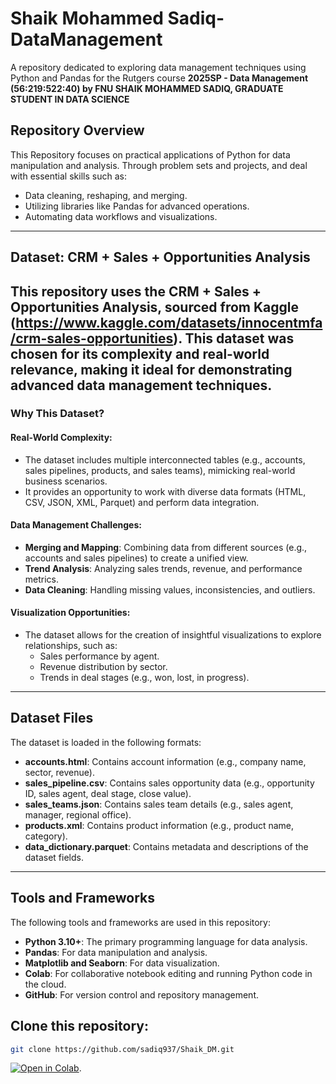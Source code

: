 # Shaik Mohammed Sadiq-DataManagement 

A repository dedicated to exploring data management techniques using Python and Pandas for the Rutgers course **2025SP - Data Management (56:219:522:40) by FNU SHAIK MOHAMMED SADIQ, GRADUATE STUDENT IN DATA SCIENCE**

## Repository Overview

This Repository focuses on practical applications of Python for data manipulation and analysis. Through problem sets and projects, and deal with essential skills such as:

- Data cleaning, reshaping, and merging.
- Utilizing libraries like Pandas for advanced operations.
- Automating data workflows and visualizations.
---
## Dataset: CRM + Sales + Opportunities Analysis
This repository uses the **CRM + Sales + Opportunities Analysis**, sourced from Kaggle (https://www.kaggle.com/datasets/innocentmfa/crm-sales-opportunities). This dataset was chosen for its complexity and real-world relevance, making it ideal for demonstrating advanced data management techniques.
---
### Why This Dataset?
#### Real-World Complexity:
- The dataset includes multiple interconnected tables (e.g., accounts, sales pipelines, products, and sales teams), mimicking real-world business scenarios.
- It provides an opportunity to work with diverse data formats (HTML, CSV, JSON, XML, Parquet) and perform data integration.

#### Data Management Challenges:
- **Merging and Mapping**: Combining data from different sources (e.g., accounts and sales pipelines) to create a unified view.
- **Trend Analysis**: Analyzing sales trends, revenue, and performance metrics.
- **Data Cleaning**: Handling missing values, inconsistencies, and outliers.

#### Visualization Opportunities:
- The dataset allows for the creation of insightful visualizations to explore relationships, such as:
  - Sales performance by agent.
  - Revenue distribution by sector.
  - Trends in deal stages (e.g., won, lost, in progress).
---
## Dataset Files
The dataset is loaded in the following formats:
- **accounts.html**: Contains account information (e.g., company name, sector, revenue).
- **sales_pipeline.csv**: Contains sales opportunity data (e.g., opportunity ID, sales agent, deal stage, close value).
- **sales_teams.json**: Contains sales team details (e.g., sales agent, manager, regional office).
- **products.xml**: Contains product information (e.g., product name, category).
- **data_dictionary.parquet**: Contains metadata and descriptions of the dataset fields.
---
## Tools and Frameworks
The following tools and frameworks are used in this repository:
- **Python 3.10+**: The primary programming language for data analysis.
- **Pandas**: For data manipulation and analysis.
- **Matplotlib and Seaborn**: For data visualization.
- **Colab**: For collaborative notebook editing and running Python code in the cloud.
- **GitHub**: For version control and repository management.

## Clone this repository:
   ```bash
   git clone https://github.com/sadiq937/Shaik_DM.git
   ```

[![Open in Colab](https://colab.research.google.com/assets/colab-badge.svg)](https://colab.research.google.com/github/sadiq937/Shaik_DM/blob/main).

